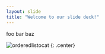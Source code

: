 ```yaml
---
layout: slide
title: "Welcome to our slide deck!"
---
```


foo bar baz

![orderedlistocat](https://octodex.github.com/images/orderedlistocat.png)
{: .center}
